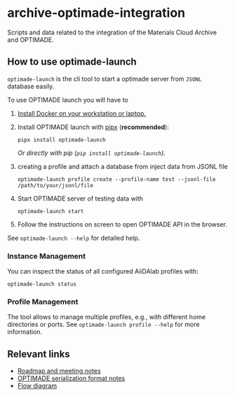 # archive-optimade-integration

Scripts and data related to the integration of the Materials Cloud Archive and OPTIMADE.

## How to use optimade-launch

`optimade-launch` is the cli tool to start a optimade server from `JSONL` database easily.

To use OPTIMADE launch you will have to

1. [Install Docker on your workstation or laptop.](https://docs.docker.com/get-docker/)
2. Install OPTIMADE launch with [pipx](https://pypa.github.io/pipx/installation/) (**recommended**):

   ```console
   pipx install optimade-launch
   ```

   _Or directly with pip (`pip install optimade-launch`)._

3. creating a profile and attach a database from inject data from JSONL file

   ```console
   optimade-launch profile create --profile-name test --jsonl-file /path/to/your/jsonl/file
   ```

4. Start OPTIMADE server of testing data with

    ```console
    optimade-launch start
    ```
5. Follow the instructions on screen to open OPTIMADE API in the browser.

See `optimade-launch --help` for detailed help.

### Instance Management

You can inspect the status of all configured AiiDAlab profiles with:

```console
optimade-launch status
```

### Profile Management

The tool allows to manage multiple profiles, e.g., with different home directories or ports.
See `optimade-launch profile --help` for more information.

## Relevant links

- [Roadmap and meeting notes](https://docs.google.com/document/d/1cIpwuX6Ty5d3ZHKYWktQaBBQcI9fYmgG_hsD1P1UpO4/edit)
- [OPTIMADE serialization format notes](https://docs.google.com/document/d/1vf8_qxSRP5lCSb0P3M9gTr6nqkERxgOoSDno6YLcCjo/edit)
- [Flow diagram](https://excalidraw.com/#json=MBNl66sARCQekVrKZXDg8,K35f5FwmiS46vlsYGMJdrw)
